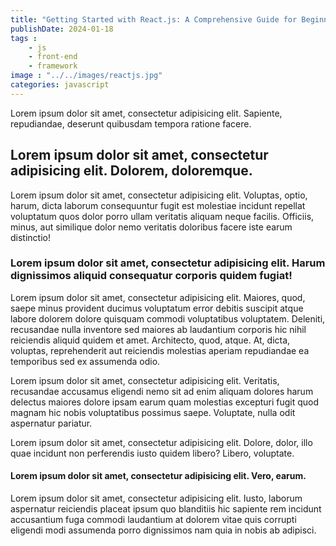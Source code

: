 ```yaml
---
title: "Getting Started with React.js: A Comprehensive Guide for Beginners"
publishDate: 2024-01-18
tags :
    - js
    - front-end
    - framework
image : "../../images/reactjs.jpg"
categories: javascript
---
```


Lorem ipsum dolor sit amet, consectetur adipisicing elit. Sapiente, repudiandae, deserunt quibusdam tempora ratione facere.

## Lorem ipsum dolor sit amet, consectetur adipisicing elit. Dolorem, doloremque.

Lorem ipsum dolor sit amet, consectetur adipisicing elit. Voluptas, optio, harum, dicta laborum consequuntur fugit est molestiae incidunt repellat voluptatum quos dolor porro ullam veritatis aliquam neque facilis. Officiis, minus, aut similique dolor nemo veritatis doloribus facere iste earum distinctio!

### Lorem ipsum dolor sit amet, consectetur adipisicing elit. Harum dignissimos aliquid consequatur corporis quidem fugiat!

Lorem ipsum dolor sit amet, consectetur adipisicing elit. Maiores, quod, saepe minus provident ducimus voluptatum error debitis suscipit atque labore dolorem dolore quisquam commodi voluptatibus voluptatem. Deleniti, recusandae nulla inventore sed maiores ab laudantium corporis hic nihil reiciendis aliquid quidem et amet. Architecto, quod, atque. At, dicta, voluptas, reprehenderit aut reiciendis molestias aperiam repudiandae ea temporibus sed ex assumenda odio.

Lorem ipsum dolor sit amet, consectetur adipisicing elit. Veritatis, recusandae accusamus eligendi nemo sit ad enim aliquam dolores harum delectus maiores dolore ipsam earum quam molestias excepturi fugit quod magnam hic nobis voluptatibus possimus saepe. Voluptate, nulla odit aspernatur pariatur.

Lorem ipsum dolor sit amet, consectetur adipisicing elit. Dolore, dolor, illo quae incidunt non perferendis iusto quidem libero? Libero, voluptate.

#### Lorem ipsum dolor sit amet, consectetur adipisicing elit. Vero, earum.

Lorem ipsum dolor sit amet, consectetur adipisicing elit. Iusto, laborum aspernatur reiciendis placeat ipsum quo blanditiis hic sapiente rem incidunt accusantium fuga commodi laudantium at dolorem vitae quis corrupti eligendi modi assumenda porro dignissimos nam quia in nobis ab adipisci.
